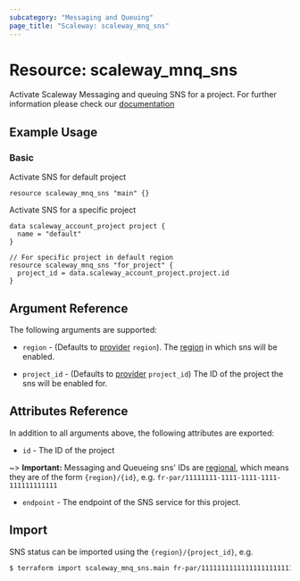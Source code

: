```yaml
---
subcategory: "Messaging and Queuing"
page_title: "Scaleway: scaleway_mnq_sns"
---
```


# Resource: scaleway_mnq_sns

Activate Scaleway Messaging and queuing SNS for a project.
For further information please check
our [documentation](https://www.scaleway.com/en/docs/serverless/messaging/reference-content/sns-overview/)

## Example Usage

### Basic

Activate SNS for default project

```hcl
resource scaleway_mnq_sns "main" {}
```

Activate SNS for a specific project

```hcl
data scaleway_account_project project {
  name = "default"
}

// For specific project in default region
resource scaleway_mnq_sns "for_project" {
  project_id = data.scaleway_account_project.project.id
}
```

## Argument Reference

The following arguments are supported:


- `region` - (Defaults to [provider](../index.md#region) `region`). The [region](../guides/regions_and_zones.md#regions)
  in which sns will be enabled.

- `project_id` - (Defaults to [provider](../index.md#project_id) `project_id`) The ID of the project the sns will be enabled for.


## Attributes Reference

In addition to all arguments above, the following attributes are exported:

- `id` - The ID of the project

~> **Important:** Messaging and Queueing sns' IDs are [regional](../guides/regions_and_zones.md#resource-ids), which means they are of the form `{region}/{id}`, e.g. `fr-par/11111111-1111-1111-1111-111111111111`

- `endpoint` - The endpoint of the SNS service for this project.

## Import

SNS status can be imported using the `{region}/{project_id}`, e.g.

```bash
$ terraform import scaleway_mnq_sns.main fr-par/11111111111111111111111111111111
```
